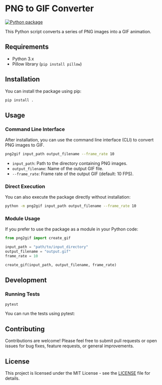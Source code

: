 # PNG to GIF Converter

[![Python package](https://github.com/long-910/png2gif/actions/workflows/python-package.yml/badge.svg)](https://github.com/long-910/png2gif/actions/workflows/python-package.yml)

This Python script converts a series of PNG images into a GIF animation.

## Requirements

- Python 3.x
- Pillow library (`pip install pillow`)

## Installation

You can install the package using pip:

```bash
pip install .
```

## Usage

### Command Line Interface

After installation, you can use the command line interface (CLI) to convert PNG images to GIF.

```bash
png2gif input_path output_filename --frame_rate 10
```

- `input_path`: Path to the directory containing PNG images.
- `output_filename`: Name of the output GIF file.
- `--frame_rate`: Frame rate of the output GIF (default: 10 FPS).

### Direct Execution

You can also execute the package directly without installation:

```bash
python -m png2gif input_path output_filename --frame_rate 10
```

### Module Usage

If you prefer to use the package as a module in your Python code:

```python
from png2gif import create_gif

input_path = "path/to/input_directory"
output_filename = "output.gif"
frame_rate = 10

create_gif(input_path, output_filename, frame_rate)
```

## Development

### Running Tests

```bash
pytest
```

You can run the tests using pytest:

## Contributing

Contributions are welcome! Please feel free to submit pull requests or open issues for bug fixes, feature requests, or general improvements.

## License

This project is licensed under the MIT License - see the [LICENSE](LICENSE) file for details.
